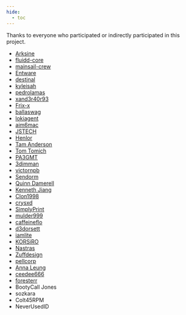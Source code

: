 ```yaml
---
hide:
  - toc
---
```


Thanks to everyone who participated or indirectly participated in this project.

- [Arksine](https://github.com/Arksine/moonraker)
- [fluidd-core](https://github.com/fluidd-core/fluidd)
- [mainsail-crew](https://github.com/mainsail-crew/mainsail)
- [Entware](https://github.com/Entware/Entware)
- [destinal](https://www.reddit.com/user/destinal/)
- [kyleisah](https://github.com/kyleisah/Klipper-Adaptive-Meshing-Purging)
- [pedrolamas](https://github.com/pedrolamas/klipper-virtual-pins)
- [xand3r40r93](https://github.com/xand3r40r93/prtouch_v2_fan)
- [Frix-x](https://github.com/Frix-x/klippain-shaketune)
- [ballaswag](https://github.com/ballaswag)
- [lokiagent](https://github.com/lokiagent/K1-Backup)
- [aim6mac](https://www.youtube.com/c/aim6mac)
- [JSTECH](https://www.youtube.com/@Jstech3d)
- [Henlor](https://www.printables.com/model/537623-creality-build-plate-models-and-textures)
- [Tam Anderson](https://www.facebook.com/groups/557442779831567/user/1603433384)
- [Tom Tomich](https://github.com/Tombraider2006)
- [PA3GMT](https://github.com/PA3GMT)
- [3dimman](https://github.com/3dimman)
- [victornpb](https://github.com/victornpb)
- [Sendorm](https://www.reddit.com/user/Sendorm/)
- [Quinn Damerell](https://github.com/QuinnDamerell/OctoPrint-OctoEverywhere)
- [Kenneth Jiang](https://github.com/TheSpaghettiDetective/moonraker-obico)
- [Clon1998](https://github.com/Clon1998/mobileraker_companion)
- [crysxd](https://github.com/crysxd/OctoApp-Plugin)
- [SimplyPrint](https://simplyprint.io/)
- [mulder999](https://github.com/mulder999)
- [caffeineflo](https://github.com/caffeineflo)
- [d3dorsett](https://github.com/d3dorsett)
- [iamlite](https://github.com/iamlite)
- [KORSiRO](https://github.com/KORSiRO)
- [Nastras](https://github.com/Nastras)
- [Zuffdesign](https://github.com/zuffdesign)
- [pellcorp](https://github.com/pellcorp)
- [Anna Leung](https://www.facebook.com/profile.php?id=100094427077994)
- [ceedee666](https://github.com/ceedee666)
- [foresterr](https://github.com/foresterr)
- BootyCall Jones
- sozkara
- Colt45RPM
- NeverUsedID

<br />
